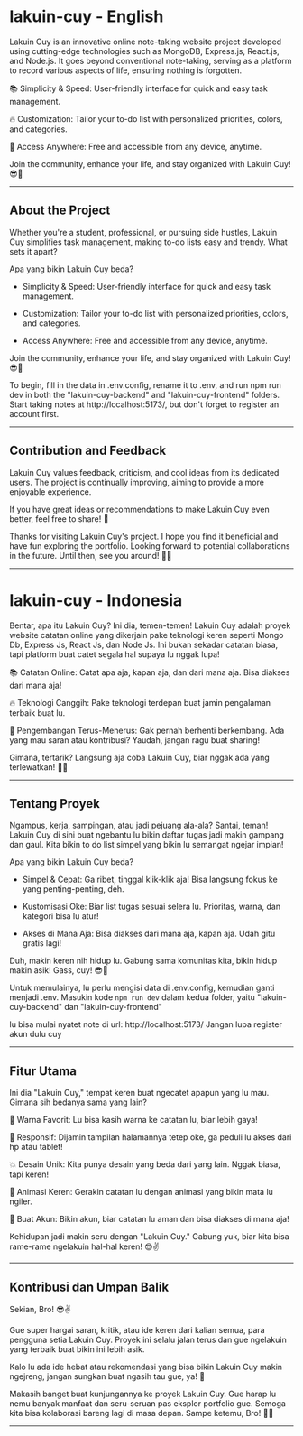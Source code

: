 # lakuin-cuy - English
Lakuin Cuy is an innovative online note-taking website project developed using cutting-edge technologies such as MongoDB, Express.js, React.js, and Node.js. It goes beyond conventional note-taking, serving as a platform to record various aspects of life, ensuring nothing is forgotten.

📚 Simplicity & Speed: User-friendly interface for quick and easy task management.

🔥 Customization: Tailor your to-do list with personalized priorities, colors, and categories.

🚀 Access Anywhere: Free and accessible from any device, anytime.

Join the community, enhance your life, and stay organized with Lakuin Cuy! 😎🚀

---

## About the Project
Whether you're a student, professional, or pursuing side hustles, Lakuin Cuy simplifies task management, making to-do lists easy and trendy. What sets it apart?

Apa yang bikin Lakuin Cuy beda?

* Simplicity & Speed: User-friendly interface for quick and easy task management.

* Customization: Tailor your to-do list with personalized priorities, colors, and categories.

* Access Anywhere: Free and accessible from any device, anytime.

Join the community, enhance your life, and stay organized with Lakuin Cuy! 😎🚀

To begin, fill in the data in .env.config, rename it to .env, and run npm run dev in both the "lakuin-cuy-backend" and "lakuin-cuy-frontend" folders. Start taking notes at http://localhost:5173/, but don't forget to register an account first.

---

## Contribution and Feedback
Lakuin Cuy values feedback, criticism, and cool ideas from its dedicated users. The project is continually improving, aiming to provide a more enjoyable experience.

If you have great ideas or recommendations to make Lakuin Cuy even better, feel free to share! 🚀

Thanks for visiting Lakuin Cuy's project. I hope you find it beneficial and have fun exploring the portfolio. Looking forward to potential collaborations in the future. Until then, see you around! 🤝😄

---

# lakuin-cuy - Indonesia
Bentar, apa itu Lakuin Cuy? Ini dia, temen-temen! Lakuin Cuy adalah proyek website catatan online yang dikerjain pake teknologi keren seperti Mongo Db, Express Js, React Js, dan Node Js. Ini bukan sekadar catatan biasa, tapi platform buat catet segala hal supaya lu nggak lupa!

📚 Catatan Online: Catat apa aja, kapan aja, dan dari mana aja. Bisa diakses dari mana aja!

🔥 Teknologi Canggih: Pake teknologi terdepan buat jamin pengalaman terbaik buat lu.

🚀 Pengembangan Terus-Menerus: Gak pernah berhenti berkembang. Ada yang mau saran atau kontribusi? Yaudah, jangan ragu buat sharing!

Gimana, tertarik? Langsung aja coba Lakuin Cuy, biar nggak ada yang terlewatkan! 💪😎

---

## Tentang Proyek
Ngampus, kerja, sampingan, atau jadi pejuang ala-ala? Santai, teman! Lakuin Cuy di sini buat ngebantu lu bikin daftar tugas jadi makin gampang dan gaul. Kita bikin to do list simpel yang bikin lu semangat ngejar impian!

Apa yang bikin Lakuin Cuy beda?

* Simpel & Cepat: Ga ribet, tinggal klik-klik aja! Bisa langsung fokus ke yang penting-penting, deh.

* Kustomisasi Oke: Biar list tugas sesuai selera lu. Prioritas, warna, dan kategori bisa lu atur!

* Akses di Mana Aja: Bisa diakses dari mana aja, kapan aja. Udah gitu gratis lagi!

Duh, makin keren nih hidup lu. Gabung sama komunitas kita, bikin hidup makin asik! Gass, cuy! 😎🚀


Untuk memulainya, lu perlu mengisi data di .env.config, kemudian ganti menjadi .env. Masukin kode `npm run dev` dalam kedua folder, yaitu "lakuin-cuy-backend" dan "lakuin-cuy-frontend"

lu bisa mulai nyatet note di url: http://localhost:5173/
Jangan lupa register akun dulu cuy

---

## Fitur Utama
Ini dia "Lakuin Cuy," tempat keren buat ngecatet apapun yang lu mau. Gimana sih bedanya sama yang lain?

🎨 Warna Favorit: Lu bisa kasih warna ke catatan lu, biar lebih gaya!

📱 Responsif: Dijamin tampilan halamannya tetep oke, ga peduli lu akses dari hp atau tablet!

💥 Desain Unik: Kita punya desain yang beda dari yang lain. Nggak biasa, tapi keren!

🌟 Animasi Keren: Gerakin catatan lu dengan animasi yang bikin mata lu ngiler.

🔐 Buat Akun: Bikin akun, biar catatan lu aman dan bisa diakses di mana aja!

Kehidupan jadi makin seru dengan "Lakuin Cuy." Gabung yuk, biar kita bisa rame-rame ngelakuin hal-hal keren! 😎✌️

---

## Kontribusi dan Umpan Balik
Sekian, Bro! 😎✌️

Gue super hargai saran, kritik, atau ide keren dari kalian semua, para pengguna setia Lakuin Cuy. Proyek ini selalu jalan terus dan gue ngelakuin yang terbaik buat bikin ini lebih asik.

Kalo lu ada ide hebat atau rekomendasi yang bisa bikin Lakuin Cuy makin ngejreng, jangan sungkan buat ngasih tau gue, ya! 🚀

Makasih banget buat kunjungannya ke proyek Lakuin Cuy. Gue harap lu nemu banyak manfaat dan seru-seruan pas eksplor portfolio gue. Semoga kita bisa kolaborasi bareng lagi di masa depan. Sampe ketemu, Bro! 🤝😄

---
